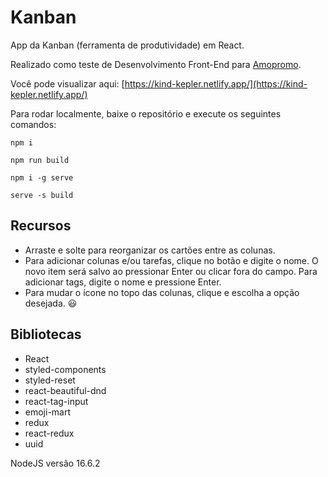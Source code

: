 # Kanban

App da Kanban (ferramenta de produtividade) em React.

Realizado como teste de Desenvolvimento Front-End para [Amopromo](https://gist.github.com/LeonardoMarco/9a9615bd425854fe15e963d5d06c715d).

Você pode visualizar aqui: [https://kind-kepler.netlify.app/](https://kind-kepler.netlify.app/)

Para rodar localmente, baixe o repositório e execute os seguintes comandos:

```
npm i

npm run build

npm i -g serve

serve -s build
```

## Recursos

- Arraste e solte para reorganizar os cartões entre as colunas.
- Para adicionar colunas e/ou tarefas, clique no botão e digite o nome. O novo item será salvo ao pressionar Enter ou clicar fora do campo. Para adicionar tags, digite o nome e pressione Enter.
- Para mudar o ícone no topo das colunas, clique e escolha a opção desejada. 😃

## Bibliotecas

- React
- styled-components
- styled-reset
- react-beautiful-dnd
- react-tag-input
- emoji-mart
- redux
- react-redux
- uuid

NodeJS versão 16.6.2
